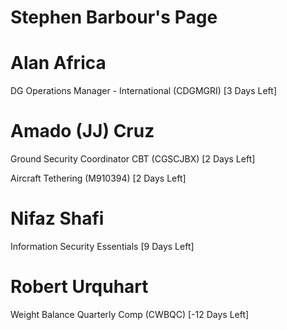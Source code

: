 # Stephen Barbour's Page




# Alan Africa


DG Operations Manager - International (CDGMGRI) [3 Days Left]



# Amado (JJ) Cruz


Ground Security Coordinator CBT (CGSCJBX) [2 Days Left]

Aircraft Tethering (M910394) [2 Days Left]



# Nifaz Shafi


Information Security Essentials [9 Days Left]



# Robert Urquhart


Weight Balance Quarterly Comp (CWBQC) [-12 Days Left]



